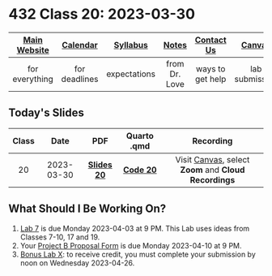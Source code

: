 # 432 Class 20: 2023-03-30

[Main Website](https://thomaselove.github.io/432-2023/) | [Calendar](https://thomaselove.github.io/432-2023/calendar.html) | [Syllabus](https://thomaselove.github.io/432-syllabus-2023/) | [Notes](https://thomaselove.github.io/432-notes/) | [Contact Us](https://thomaselove.github.io/432-2023/contact.html) | [Canvas](https://canvas.case.edu) | [Data and Code](https://github.com/THOMASELOVE/432-data) | [Sources](https://github.com/THOMASELOVE/432-classes-2023/tree/main/sources)
:-----------: | :--------------: | :----------: | :---------: | :-------------: | :-----------: | :------------: |:------:
for everything | for deadlines | expectations | from Dr. Love | ways to get help | lab submission | for downloads | to read

## Today's Slides

Class | Date | PDF | Quarto .qmd | Recording
:---: | :--------: | :------: | :------: | :-------------:
20 | 2023-03-30 | **[Slides 20](https://github.com/THOMASELOVE/432-slides-2023/blob/main/slides20.pdf)** | **[Code 20](https://github.com/THOMASELOVE/432-slides-2023/blob/main/slides20.qmd)** | Visit [Canvas](https://canvas.case.edu/), select **Zoom** and **Cloud Recordings**

## What Should I Be Working On?

1. [Lab 7](https://thomaselove.github.io/432-2023/lab7.html) is due Monday 2023-04-03 at 9 PM. This Lab uses ideas from Classes 7-10, 17 and 19.
2. Your [Project B Proposal Form](https://thomaselove.github.io/432-2023/projB.html) is due Monday 2023-04-10 at 9 PM.
3. [Bonus Lab X](https://thomaselove.github.io/432-2023/labX.html): to receive credit, you must complete your submission by noon on Wednesday 2023-04-26.
